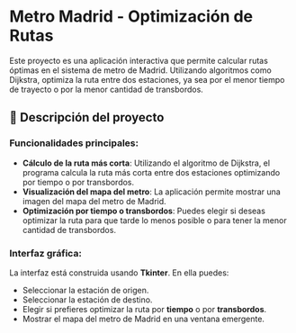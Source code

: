 # Metro Madrid - Optimización de Rutas

Este proyecto es una aplicación interactiva que permite calcular rutas óptimas en el sistema de metro de Madrid. Utilizando algoritmos como Dijkstra, optimiza la ruta entre dos estaciones, ya sea por el menor tiempo de trayecto o por la menor cantidad de transbordos.

## 📄 Descripción del proyecto

### Funcionalidades principales:
- **Cálculo de la ruta más corta**: Utilizando el algoritmo de Dijkstra, el programa calcula la ruta más corta entre dos estaciones optimizando por tiempo o por transbordos.
- **Visualización del mapa del metro**: La aplicación permite mostrar una imagen del mapa del metro de Madrid.
- **Optimización por tiempo o transbordos**: Puedes elegir si deseas optimizar la ruta para que tarde lo menos posible o para tener la menor cantidad de transbordos.

### Interfaz gráfica:
La interfaz está construida usando **Tkinter**. En ella puedes:

- Seleccionar la estación de origen.
- Seleccionar la estación de destino.
- Elegir si prefieres optimizar la ruta por **tiempo** o por **transbordos**.
- Mostrar el mapa del metro de Madrid en una ventana emergente.

